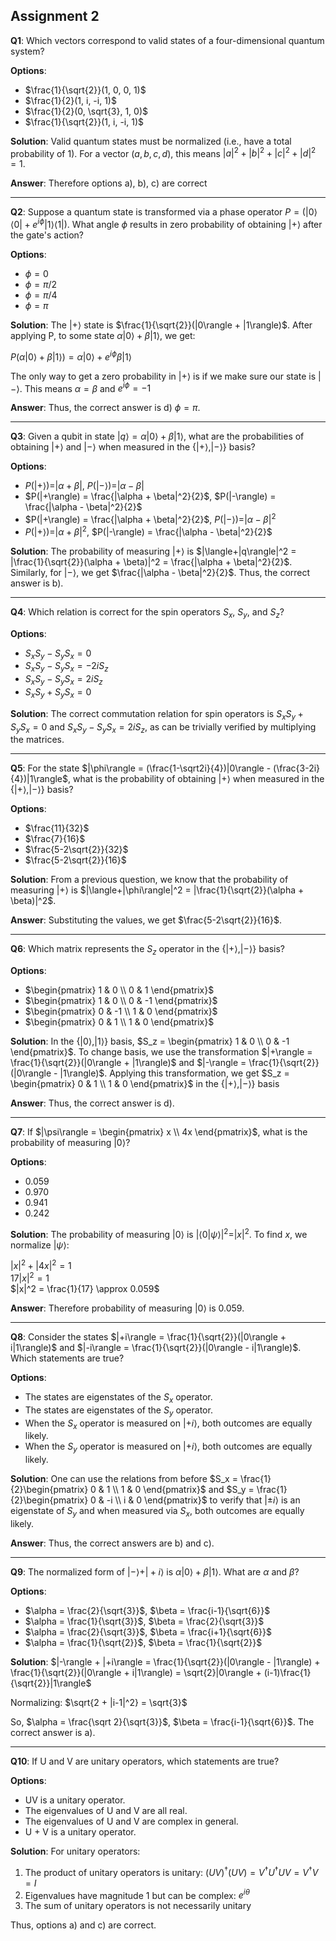 ## Assignment 2

**Q1**: Which vectors correspond to valid states of a four-dimensional quantum system?

**Options**:
- $\frac{1}{\sqrt{2}}(1, 0, 0, 1)$
- $\frac{1}{2}(1, i, -i, 1)$
- $\frac{1}{2}(0, \sqrt{3}, 1, 0)$
- $\frac{1}{\sqrt{2}}(1, i, -i, 1)$

**Solution**: Valid quantum states must be normalized (i.e., have a total probability of 1). For a vector $(a, b, c, d)$, this means $|a|^2 + |b|^2 + |c|^2 + |d|^2 = 1$.

**Answer**: Therefore options a), b), c) are correct

---

**Q2**: Suppose a quantum state is transformed via a phase operator $P = (|0\rangle\langle0| + e^{i\phi}|1\rangle\langle1|)$. What angle $\phi$ results in zero probability of obtaining $|+\rangle$ after the gate's action?

**Options**:
- $\phi = 0$
- $\phi = \pi/2$
- $\phi = \pi/4$
- $\phi = \pi$

**Solution**: The $|+\rangle$ state is $\frac{1}{\sqrt{2}}(|0\rangle + |1\rangle)$. After applying P, to some state $\alpha|0\rangle + \beta|1\rangle$, we get:

$P(\alpha|0\rangle + \beta|1\rangle) = \alpha|0\rangle + e^{i\phi}\beta|1\rangle$

The only way to get a zero probability in $|+\rangle$ is if we make sure our state is $|-\rangle$. This means $\alpha = \beta$ and $e^{i\phi} = -1$

**Answer**: Thus, the correct answer is d) $\phi = \pi$.

---

**Q3**: Given a qubit in state $|q\rangle = \alpha|0\rangle + \beta|1\rangle$, what are the probabilities of obtaining $|+\rangle$ and $|-\rangle$ when measured in the $\{|+\rangle, |-\rangle\}$ basis?

**Options**:
- $P(|+\rangle) = |\alpha + \beta|$, $P(|-\rangle) = |\alpha - \beta|$
- $P(|+\rangle) = \frac{|\alpha + \beta|^2}{2}$, $P(|-\rangle) = \frac{|\alpha - \beta|^2}{2}$
- $P(|+\rangle) = \frac{|\alpha + \beta|^2}{2}$, $P(|-\rangle) = |\alpha - \beta|^2$
- $P(|+\rangle) = |\alpha + \beta|^2$, $P(|-\rangle) = \frac{|\alpha - \beta|^2}{2}$

**Solution**: The probability of measuring $|+\rangle$ is $|\langle+|q\rangle|^2 = |\frac{1}{\sqrt{2}}(\alpha + \beta)|^2 = \frac{|\alpha + \beta|^2}{2}$. Similarly, for $|-\rangle$, we get $\frac{|\alpha - \beta|^2}{2}$. Thus, the correct answer is b).

---

**Q4**: Which relation is correct for the spin operators $S_x$, $S_y$, and $S_z$?

**Options**:
- $S_xS_y - S_yS_x = 0$
- $S_xS_y - S_yS_x = -2iS_z$
- $S_xS_y - S_yS_x = 2iS_z$
- $S_xS_y + S_yS_x = 0$

**Solution**: The correct commutation relation for spin operators is $S_xS_y + S_yS_x = 0$ and $S_xS_y - S_yS_x = 2iS_z$, as can be trivially verified by multiplying the matrices.

---

**Q5**: For the state $|\phi\rangle = (\frac{1-\sqrt2i}{4})|0\rangle - (\frac{3-2i}{4})|1\rangle$, what is the probability of obtaining $|+\rangle$ when measured in the $\{|+\rangle, |-\rangle\}$ basis?

**Options**:
- $\frac{11}{32}$
- $\frac{7}{16}$
- $\frac{5-2\sqrt{2}}{32}$
- $\frac{5-2\sqrt{2}}{16}$

**Solution**: From a previous question, we know that the probability of measuring $|+\rangle$ is $|\langle+|\phi\rangle|^2 = |\frac{1}{\sqrt{2}}(\alpha + \beta)|^2$.

**Answer**: Substituting the values, we get $\frac{5-2\sqrt{2}}{16}$.

---

**Q6**: Which matrix represents the $S_z$ operator in the $\{|+\rangle, |-\rangle\}$ basis?

**Options**:
- $\begin{pmatrix} 1 & 0 \\ 0 & 1 \end{pmatrix}$
- $\begin{pmatrix} 1 & 0 \\ 0 & -1 \end{pmatrix}$
- $\begin{pmatrix} 0 & -1 \\ 1 & 0 \end{pmatrix}$
- $\begin{pmatrix} 0 & 1 \\ 1 & 0 \end{pmatrix}$

**Solution**: In the $\{|0\rangle, |1\rangle\}$ basis, $S_z = \begin{pmatrix} 1 & 0 \\ 0 & -1 \end{pmatrix}$. To change basis, we use the transformation $|+\rangle = \frac{1}{\sqrt{2}}(|0\rangle + |1\rangle)$ and $|-\rangle = \frac{1}{\sqrt{2}}(|0\rangle - |1\rangle)$. Applying this transformation, we get $S_z = \begin{pmatrix} 0 & 1 \\ 1 & 0 \end{pmatrix}$ in the $\{|+\rangle, |-\rangle\}$ basis

**Answer**: Thus, the correct answer is d).

---

**Q7**: If $|\psi\rangle = \begin{pmatrix} x \\ 4x \end{pmatrix}$, what is the probability of measuring $|0\rangle$?

**Options**:
- 0.059
- 0.970
- 0.941
- 0.242

**Solution**: The probability of measuring $|0\rangle$ is $|\langle0|\psi\rangle|^2 = |x|^2$. To find $x$, we normalize $|\psi\rangle$:

$|x|^2 + |4x|^2 = 1$\
$17|x|^2 = 1$\
$|x|^2 = \frac{1}{17} \approx 0.059$

**Answer**: Therefore probability of measuring $|0\rangle$ is 0.059.

---

**Q8**: Consider the states $|+i\rangle = \frac{1}{\sqrt{2}}(|0\rangle + i|1\rangle)$ and $|-i\rangle = \frac{1}{\sqrt{2}}(|0\rangle - i|1\rangle)$. Which statements are true?

**Options**:
- The states are eigenstates of the $S_x$ operator.
- The states are eigenstates of the $S_y$ operator.
- When the $S_x$ operator is measured on $|+i\rangle$, both outcomes are equally likely.
- When the $S_y$ operator is measured on $|+i\rangle$, both outcomes are equally likely.

**Solution**: One can use the relations from before $S_x = \frac{1}{2}\begin{pmatrix} 0 & 1 \\ 1 & 0 \end{pmatrix}$ and $S_y = \frac{1}{2}\begin{pmatrix} 0 & -i \\ i & 0 \end{pmatrix}$ to verify that $|\pm i\rangle$ is an eigenstate of $S_y$ and when measured via $S_x$, both outcomes are equally likely.

**Answer**: Thus, the correct answers are b) and c).

---

**Q9**: The normalized form of $|-\rangle + |+i\rangle$ is $\alpha|0\rangle + \beta|1\rangle$. What are $\alpha$ and $\beta$?

**Options**:
- $\alpha = \frac{2}{\sqrt{3}}$, $\beta = \frac{i-1}{\sqrt{6}}$
- $\alpha = \frac{1}{\sqrt{3}}$, $\beta = \frac{2}{\sqrt{3}}$
- $\alpha = \frac{2}{\sqrt{3}}$, $\beta = \frac{i+1}{\sqrt{6}}$
- $\alpha = \frac{1}{\sqrt{2}}$, $\beta = \frac{1}{\sqrt{2}}$

**Solution**: $|-\rangle + |+i\rangle = \frac{1}{\sqrt{2}}(|0\rangle - |1\rangle) + \frac{1}{\sqrt{2}}(|0\rangle + i|1\rangle) = \sqrt{2}|0\rangle + (i-1)\frac{1}{\sqrt{2}}|1\rangle$

Normalizing: $\sqrt{2 + |i-1|^2} = \sqrt{3}$

So, $\alpha = \frac{\sqrt 2}{\sqrt{3}}$, $\beta = \frac{i-1}{\sqrt{6}}$. The correct answer is a).

---

**Q10**: If U and V are unitary operators, which statements are true?

**Options**:
- UV is a unitary operator.
- The eigenvalues of U and V are all real.
- The eigenvalues of U and V are complex in general.
- U + V is a unitary operator.

**Solution**: For unitary operators:
1) The product of unitary operators is unitary: $(UV)^\dagger(UV) = V^\dagger U^\dagger UV = V^\dagger V = I$
2) Eigenvalues have magnitude 1 but can be complex: $e^{i\theta}$
3) The sum of unitary operators is not necessarily unitary

Thus, options a) and c) are correct.